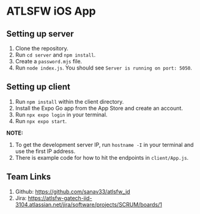 # ATLSFW iOS App

## Setting up server
1. Clone the repository.
2. Run `cd server` and `npm install`.
3. Create a `password.mjs` file.
4. Run `node index.js`. You should see `Server is running on port: 5050`.

## Setting up client
1. Run `npm install` within the client directory.
2. Install the Expo Go app from the App Store and create an account.
3. Run `npx expo login` in your terminal.
4. Run `npx expo start`.

**NOTE:**
1. To get the development server IP, run `hostname -I` in your terminal and use the first IP address.
2. There is example code for how to hit the endpoints in `client/App.js`.

## Team Links
1. Github: https://github.com/sanav33/atlsfw_jd
2. Jira: https://atlsfw-gatech-jid-3104.atlassian.net/jira/software/projects/SCRUM/boards/1  
